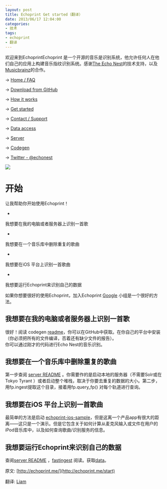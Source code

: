 ```yaml
---
layout: post
title: Echoprint Get started（翻译）
date: 2013/06/17 12:04:00
categories:
- 技术
tags:
- echoprint
- 翻译
---
```


欢迎来到EchoprintEchoprint 是一个开源的音乐是识别系统，他允许任何人在他们自己的应用上构建音乐指纹识别系统。感谢[The Echo Nest](http://the.echonest.com/)的技术支持，以及[Musicbrainz](http://musicbrainz.org/)的合作。

→ [Home / FAQ](https://blog.naaln.com/2013/06/echoprint-home-faq-translations)

→ [Download from GitHub](http://github.com/echonest/)

→ [How it works](https://blog.naaln.com/2013/06/echoprint-how-it-works-translation)

→ [Get started](https://blog.naaln.com/2013/06/echoprint-get-started-translate)

→ [Contact / Support](http://echoprint.me/contact)

→ [Data access](https://blog.naaln.com/2013/06/echoprint-data-access-translation)

→ [Server](https://blog.naaln.com/2013/06/echoprint-server-translation)

→ [Codegen](https://blog.naaln.com/2013/06/echoprint-codegen-translation)

→ [Twitter - @echonest](http://twitter.com/echonest)

![](http://pics.naaln.com/blog/2019-05-14-123358.jpg-basicBlog)

# 开始

让我帮助你开始使用Echoprint！

-
我想要在我的电脑或者服务器上识别一首歌

-
我想要在一个音乐库中删除重复的歌曲

-
我想要在iOS 平台上识别一首歌曲

-
我想要运行Echoprint来识别自己的数据

如果你想要很好的使用Echoprint，加入Echoprint [Google](https://groups.google.com/forum/?fromgroups#!forum/echoprint) 小组是一个很好的方法。

## 我想要在我的电脑或者服务器上识别一首歌

很好！阅读 codegen [readme](https://github.com/whyliam/echoprint-codegen/blob/master/README.md)，你可以在GitHub中获取。在你自己的平台中安装（你必须把所有的文件编译，否着还有缺少文件的报告）。<br />你可以通过刚才的代码进行Echo Nest的音乐识别。

## 我想要在一个音乐库中删除重复的歌曲

第一步查阅 [server README](https://github.com/echonest/echoprint-server/blob/master/README.md) 。你需要作的是启动本地的服务器（不需要Solr或在Tokyo Tyrant ）或者启动整个堆栈，取决于你要去重复的数据的大小。第二步，用fp.ingest提取这个目录，接着用fp.query_fp() 对每个轨道进行查询。

## 我想要在iOS 平台上识别一首歌曲

最简单的方法是启动 [echoprint-ios-sample](https://github.com/echonest/echoprint-ios-sample)，但是这离一个产品app有很大的距离——这只是一个演示。但是它包含关于如何计算从麦克风输入或文件在用户的iPod音乐库中，以及如何查询歌曲/识别服务的信息。

## 我想要运行Echoprint来识别自己的数据

查阅[server README](https://github.com/echonest/echoprint-server/blob/master/README.md) ，[fastingest](https://github.com/echonest/echoprint-server/blob/master/util/fastingest.py) 阅读。获取[data](http://echoprint.me/data)。

原文: [http://echoprint.me/](http://echoprint.me/start)

翻译: [Liam](https://blog.naaln.com/2013/06/echoprint-get-started-translate)

